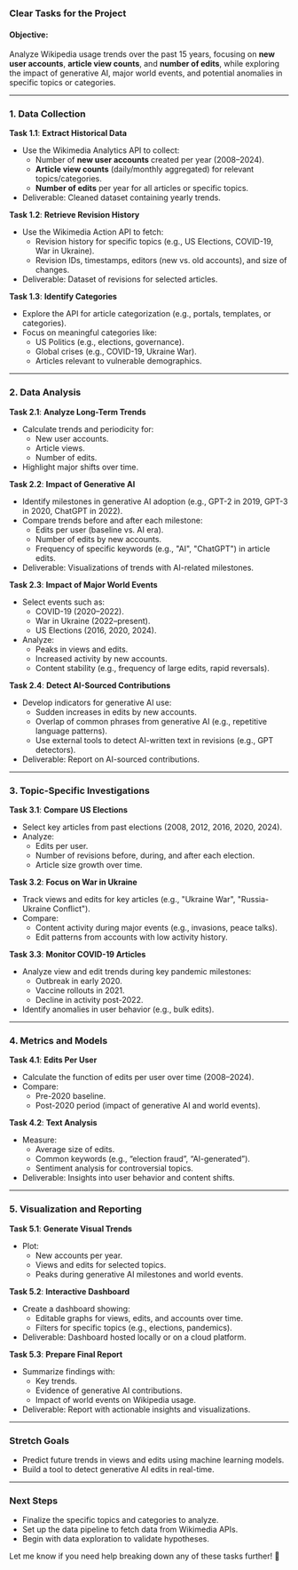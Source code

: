 ### **Clear Tasks for the Project**

#### **Objective:**
Analyze Wikipedia usage trends over the past 15 years, focusing on **new user accounts**, **article view counts**, and **number of edits**, while exploring the impact of generative AI, major world events, and potential anomalies in specific topics or categories.

---

### **1. Data Collection**

**Task 1.1**: **Extract Historical Data**
- Use the Wikimedia Analytics API to collect:
  - Number of **new user accounts** created per year (2008–2024).
  - **Article view counts** (daily/monthly aggregated) for relevant topics/categories.
  - **Number of edits** per year for all articles or specific topics.
- Deliverable: Cleaned dataset containing yearly trends.

**Task 1.2**: **Retrieve Revision History**
- Use the Wikimedia Action API to fetch:
  - Revision history for specific topics (e.g., US Elections, COVID-19, War in Ukraine).
  - Revision IDs, timestamps, editors (new vs. old accounts), and size of changes.
- Deliverable: Dataset of revisions for selected articles.

**Task 1.3**: **Identify Categories**
- Explore the API for article categorization (e.g., portals, templates, or categories).
- Focus on meaningful categories like:
  - US Politics (e.g., elections, governance).
  - Global crises (e.g., COVID-19, Ukraine War).
  - Articles relevant to vulnerable demographics.

---

### **2. Data Analysis**

**Task 2.1**: **Analyze Long-Term Trends**
- Calculate trends and periodicity for:
  - New user accounts.
  - Article views.
  - Number of edits.
- Highlight major shifts over time.

**Task 2.2**: **Impact of Generative AI**
- Identify milestones in generative AI adoption (e.g., GPT-2 in 2019, GPT-3 in 2020, ChatGPT in 2022).
- Compare trends before and after each milestone:
  - Edits per user (baseline vs. AI era).
  - Number of edits by new accounts.
  - Frequency of specific keywords (e.g., "AI", "ChatGPT") in article edits.
- Deliverable: Visualizations of trends with AI-related milestones.

**Task 2.3**: **Impact of Major World Events**
- Select events such as:
  - COVID-19 (2020–2022).
  - War in Ukraine (2022–present).
  - US Elections (2016, 2020, 2024).
- Analyze:
  - Peaks in views and edits.
  - Increased activity by new accounts.
  - Content stability (e.g., frequency of large edits, rapid reversals).

**Task 2.4**: **Detect AI-Sourced Contributions**
- Develop indicators for generative AI use:
  - Sudden increases in edits by new accounts.
  - Overlap of common phrases from generative AI (e.g., repetitive language patterns).
  - Use external tools to detect AI-written text in revisions (e.g., GPT detectors).
- Deliverable: Report on AI-sourced contributions.

---

### **3. Topic-Specific Investigations**

**Task 3.1**: **Compare US Elections**
- Select key articles from past elections (2008, 2012, 2016, 2020, 2024).
- Analyze:
  - Edits per user.
  - Number of revisions before, during, and after each election.
  - Article size growth over time.

**Task 3.2**: **Focus on War in Ukraine**
- Track views and edits for key articles (e.g., "Ukraine War", "Russia-Ukraine Conflict").
- Compare:
  - Content activity during major events (e.g., invasions, peace talks).
  - Edit patterns from accounts with low activity history.

**Task 3.3**: **Monitor COVID-19 Articles**
- Analyze view and edit trends during key pandemic milestones:
  - Outbreak in early 2020.
  - Vaccine rollouts in 2021.
  - Decline in activity post-2022.
- Identify anomalies in user behavior (e.g., bulk edits).

---

### **4. Metrics and Models**

**Task 4.1**: **Edits Per User**
- Calculate the function of edits per user over time (2008–2024).
- Compare:
  - Pre-2020 baseline.
  - Post-2020 period (impact of generative AI and world events).

**Task 4.2**: **Text Analysis**
- Measure:
  - Average size of edits.
  - Common keywords (e.g., “election fraud”, “AI-generated”).
  - Sentiment analysis for controversial topics.
- Deliverable: Insights into user behavior and content shifts.

---

### **5. Visualization and Reporting**

**Task 5.1**: **Generate Visual Trends**
- Plot:
  - New accounts per year.
  - Views and edits for selected topics.
  - Peaks during generative AI milestones and world events.

**Task 5.2**: **Interactive Dashboard**
- Create a dashboard showing:
  - Editable graphs for views, edits, and accounts over time.
  - Filters for specific topics (e.g., elections, pandemics).
- Deliverable: Dashboard hosted locally or on a cloud platform.

**Task 5.3**: **Prepare Final Report**
- Summarize findings with:
  - Key trends.
  - Evidence of generative AI contributions.
  - Impact of world events on Wikipedia usage.
- Deliverable: Report with actionable insights and visualizations.

---

### **Stretch Goals**
- Predict future trends in views and edits using machine learning models.
- Build a tool to detect generative AI edits in real-time.

---

### **Next Steps**
- Finalize the specific topics and categories to analyze.
- Set up the data pipeline to fetch data from Wikimedia APIs.
- Begin with data exploration to validate hypotheses.

Let me know if you need help breaking down any of these tasks further! 🚀
